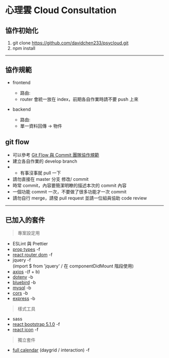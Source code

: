 # 心理雲 Cloud Consultation

## 協作初始化

1. git clone https://github.com/davidchen233/psycloud.git
2. npm install

---

## 協作規範

- frontend
  - 路由: 
  - router 會統一放在 index，前期各自作業時請不要 push 上來
  
- backend
  - 路由: 
  - 單一資料回傳 -> 物件
  

## git flow

- 可以參考 [Git Flow 與 Commit 團隊協作規範](https://syj0905.github.io/git/20201104/138987188/)
- 建立各自作業的 develop branch
- - 有事沒事就 pull 一下
- 請勿直接在 master 分支 修改/ commit
- 時常 commit，內容要簡潔明瞭的描述本次的 commit 內容
- 一個功能 commit 一次，不要做了很多功能才一次 commit
- 請勿自行 merge，請發 pull request 並請一位組員協助 code review

---

## 已加入的套件

> 專案設定用

- ESLint 與 Prettier
- [prop types](https://zh-hant.reactjs.org/docs/typechecking-with-proptypes.html) -f
- [react router dom](https://reactrouter.com/web/guides/quick-start) -f
- jquery -f <br>
  (import $ from 'jquery' / 在 componentDidMount 階段使用)
- [axios](https://github.com/axios/axios) -(f + b)
- [dotenv](https://github.com/motdotla/dotenv#readme) -b
- [bluebird](https://github.com/petkaantonov/bluebird) -b
- [mysql](https://github.com/mysqljs/mysql) -b
- [cors](https://www.npmjs.com/package/cors) -b
- [express](http://expressjs.com/) -b

> 樣式工具

- sass
- [react bootstrap 5.1.0](https://react-bootstrap.github.io/) -f
- [react icon](https://react-icons.github.io/react-icons/) -f

> 獨立套件

- [full calendar](https://fullcalendar.io/docs#toc) (daygrid / interaction) -f

